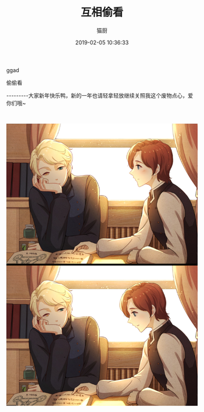 ﻿---
layout: post
title: 互相偷看
date: 2019-02-05 10:36:33
updated: 2019-02-05 10:36:33
comments: true
categories: [Photo]
tags: [ggad, 格邓]
author: "猫厨"
description: ""
toc: true
---

<p>ggad</p> 
<p>偷偷看</p> 
<p>---------大家新年快乐鸭，新的一年也请轻拿轻放继续关照我这个废物点心，爱你们哦~</p> 
<p><br /></p>

![](https://raw.githubusercontent.com/alicewish/meowchain247/master/img_cVZNdzJtQk9JV2RUMUl5K0JWQ0krbENEcTdGMGdhL01ibVdqSDNwTXNaQ0ZjZ2RpZUQ1QWJBPT0.jpg)